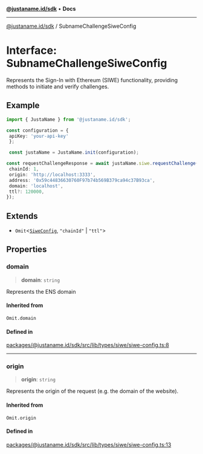 [**@justaname.id/sdk**](../README.md) • **Docs**

***

[@justaname.id/sdk](../globals.md) / SubnameChallengeSiweConfig

# Interface: SubnameChallengeSiweConfig

Represents the Sign-In with Ethereum (SIWE) functionality, providing methods
to initiate and verify challenges.

## Example

```typescript
import { JustaName } from '@justaname.id/sdk';

const configuration = {
 apiKey: 'your-api-key'
 };

 const justaName = JustaName.init(configuration);

const requestChallengeResponse = await justaName.siwe.requestChallenge({
 chainId: 1,
 origin: 'http://localhost:3333',
 address: '0x59c44836630760F97b74b569B379ca94c37B93ca',
 domain: 'localhost',
 ttl?: 120000,
});

 ```

## Extends

- `Omit`\<[`SiweConfig`](SiweConfig.md), `"chainId"` \| `"ttl"`\>

## Properties

### domain

> **domain**: `string`

Represents the ENS domain

#### Inherited from

`Omit.domain`

#### Defined in

[packages/@justaname.id/sdk/src/lib/types/siwe/siwe-config.ts:8](https://github.com/JustaName-id/JustaName-sdk/blob/577c5c787ef18bf8ddf8b997f021738a0e8ca336/packages/@justaname.id/sdk/src/lib/types/siwe/siwe-config.ts#L8)

***

### origin

> **origin**: `string`

Represents the origin of the request (e.g. the domain of the website).

#### Inherited from

`Omit.origin`

#### Defined in

[packages/@justaname.id/sdk/src/lib/types/siwe/siwe-config.ts:13](https://github.com/JustaName-id/JustaName-sdk/blob/577c5c787ef18bf8ddf8b997f021738a0e8ca336/packages/@justaname.id/sdk/src/lib/types/siwe/siwe-config.ts#L13)
